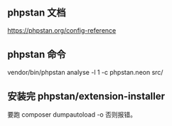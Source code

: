 ## phpstan 文档
https://phpstan.org/config-reference

## phpstan 命令

vendor/bin/phpstan analyse -l 1 -c phpstan.neon src/ 

## 安装完  phpstan/extension-installer
要跑 composer dumpautoload -o 否则报错。